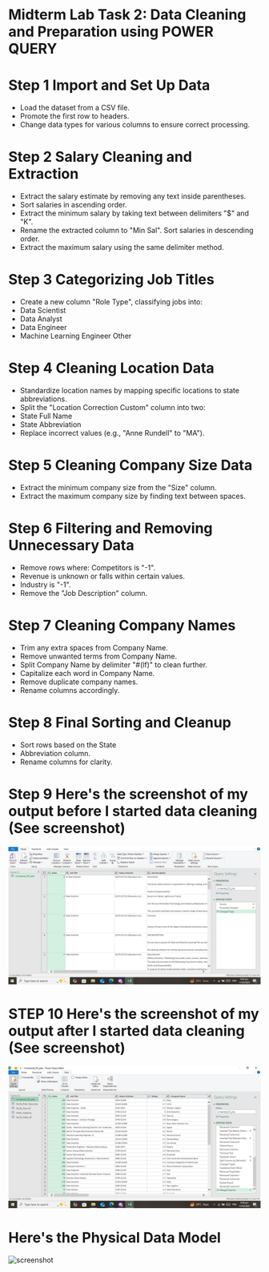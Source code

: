 
# Midterm Lab Task 2: Data Cleaning and Preparation using POWER QUERY


# Step 1 Import and Set Up Data
- Load the dataset from a CSV file.
- Promote the first row to headers.
- Change data types for various columns to ensure correct processing.

# Step 2 Salary Cleaning and Extraction
- Extract the salary estimate by removing any text inside parentheses.
- Sort salaries in ascending order.
- Extract the minimum salary by taking text between delimiters "$" and "K".
- Rename the extracted column to "Min Sal".
Sort salaries in descending order.
- Extract the maximum salary using the same delimiter method.

# Step 3 Categorizing Job Titles
- Create a new column "Role Type", classifying jobs into:
- Data Scientist
- Data Analyst
- Data Engineer
- Machine Learning Engineer
Other

# Step 4 Cleaning Location Data
- Standardize location names by mapping specific locations to state abbreviations.
- Split the "Location Correction Custom" column into two:
- State Full Name
- State Abbreviation
- Replace incorrect values (e.g., "Anne Rundell" to "MA").

# Step 5 Cleaning Company Size Data
- Extract the minimum company size from the "Size" column.
- Extract the maximum company size by finding text between spaces.

# Step 6 Filtering and Removing Unnecessary Data
- Remove rows where:
Competitors is "-1".
- Revenue is unknown or falls within certain values.
- Industry is "-1".
- Remove the "Job Description" column.

# Step 7 Cleaning Company Names
- Trim any extra spaces from Company Name.
- Remove unwanted terms from Company Name.
- Split Company Name by delimiter "#(lf)" to clean further.
- Capitalize each word in Company Name.
- Remove duplicate company names.
- Rename columns accordingly.
  
# Step 8 Final Sorting and Cleanup
- Sort rows based on the State
- Abbreviation column.
- Rename columns for clarity.

# Step 9 Here's the screenshot of my output before I started data cleaning (See screenshot)
![screenshot](images/Before.PNG)

# STEP 10 Here's the screenshot of my output after I started data cleaning (See screenshot)
![screenshot](images/After.PNG)


# Here's the Physical Data Model
![screenshot](images/ERD.PNG)
